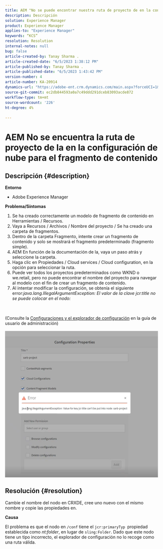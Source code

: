 ```yaml
---
title: AEM "No se puede encontrar nuestra ruta de proyecto de en la configuración de la nube para el fragmento de contenido"
description: Descripción
solution: Experience Manager
product: Experience Manager
applies-to: "Experience Manager"
keywords: “KCS”
resolution: Resolution
internal-notes: null
bug: false
article-created-by: Tanay Sharma .
article-created-date: "6/5/2023 1:38:12 PM"
article-published-by: Tanay Sharma .
article-published-date: "6/5/2023 1:43:42 PM"
version-number: 4
article-number: KA-20914
dynamics-url: "https://adobe-ent.crm.dynamics.com/main.aspx?forceUCI=1&pagetype=entityrecord&etn=knowledgearticle&id=01bdb936-a603-ee11-8f6e-6045bd006b4b"
source-git-commit: ec2db844593a0a7c49ddd291dceb83093acde872
workflow-type: tm+mt
source-wordcount: '226'
ht-degree: 4%

---
```


# AEM No se encuentra la ruta de proyecto de la en la configuración de nube para el fragmento de contenido

## Descripción {#description}


<b>Entorno</b>

- Adobe Experience Manager


<b>Problema/Síntomas</b>

1. Se ha creado correctamente un modelo de fragmento de contenido en Herramientas / Recursos.
2. Vaya a Recursos / Archivos / Nombre del proyecto / Se ha creado una carpeta de fragmentos.
3. Dentro de la carpeta Fragmento, intente crear un fragmento de contenido y solo se mostrará el fragmento predeterminado (fragmento simple).
4. AEM En función de la documentación de la, vaya un paso atrás y seleccione la carpeta.
5. Haga clic en Propiedades / Cloud services / Cloud configuration, en la opción para seleccionar la ruta.
6. Puede ver todos los proyectos predeterminados como WKND o we.retail, pero no puede encontrar el nombre del proyecto para navegar al modelo con el fin de crear un fragmento de contenido.
7. Al intentar modificar la configuración, se obtenía el siguiente error:*java.lang.IllegalArgumentException: El valor de la clave jcr:title no se puede colocar en el nodo:*

<br><br>(Consulte la [Configuraciones y el explorador de configuración](https://experienceleague.adobe.com/docs/experience-manager-65/administering/introduction/configurations.html?lang=en) en la guía de usuario de administración)<br><br>![](assets/___05bdb936-a603-ee11-8f6e-6045bd006b4b___.png)<br>

## Resolución {#resolution}


Cambie el nombre del nodo en CRXDE, cree uno nuevo con el mismo nombre y copie las propiedades en.

<b>Causa</b>

El problema es que el nodo en `/conf` tiene el `jcr:primaryTyp `propiedad establecida como *nt:folder*, en lugar de `sling:Folder`.
Dado que este nodo tiene un tipo incorrecto, el explorador de configuración no lo recoge como una ruta válida.
